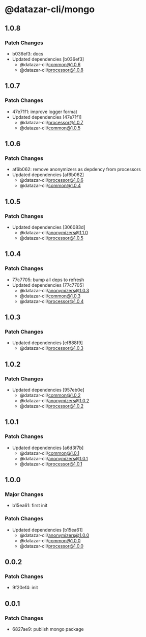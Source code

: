 # @datazar-cli/mongo

## 1.0.8

### Patch Changes

- b036ef3: docs
- Updated dependencies [b036ef3]
  - @datazar-cli/common@1.0.6
  - @datazar-cli/processor@1.0.8

## 1.0.7

### Patch Changes

- 47e71f1: improve logger format
- Updated dependencies [47e71f1]
  - @datazar-cli/processor@1.0.7
  - @datazar-cli/common@1.0.5

## 1.0.6

### Patch Changes

- af6b062: remove anonymizers as depdency from processors
- Updated dependencies [af6b062]
  - @datazar-cli/processor@1.0.6
  - @datazar-cli/common@1.0.4

## 1.0.5

### Patch Changes

- Updated dependencies [306083d]
  - @datazar-cli/anonymizers@1.1.0
  - @datazar-cli/processor@1.0.5

## 1.0.4

### Patch Changes

- 77c7705: bump all deps to refresh
- Updated dependencies [77c7705]
  - @datazar-cli/anonymizers@1.0.3
  - @datazar-cli/common@1.0.3
  - @datazar-cli/processor@1.0.4

## 1.0.3

### Patch Changes

- Updated dependencies [ef888f9]
  - @datazar-cli/processor@1.0.3

## 1.0.2

### Patch Changes

- Updated dependencies [957eb0e]
  - @datazar-cli/common@1.0.2
  - @datazar-cli/anonymizers@1.0.2
  - @datazar-cli/processor@1.0.2

## 1.0.1

### Patch Changes

- Updated dependencies [a6d3f7b]
  - @datazar-cli/common@1.0.1
  - @datazar-cli/anonymizers@1.0.1
  - @datazar-cli/processor@1.0.1

## 1.0.0

### Major Changes

- b15ea61: first init

### Patch Changes

- Updated dependencies [b15ea61]
  - @datazar-cli/anonymizers@1.0.0
  - @datazar-cli/common@1.0.0
  - @datazar-cli/processor@1.0.0

## 0.0.2

### Patch Changes

- 9f20ef4: init

## 0.0.1

### Patch Changes

- 6827ae9: publish mongo package
